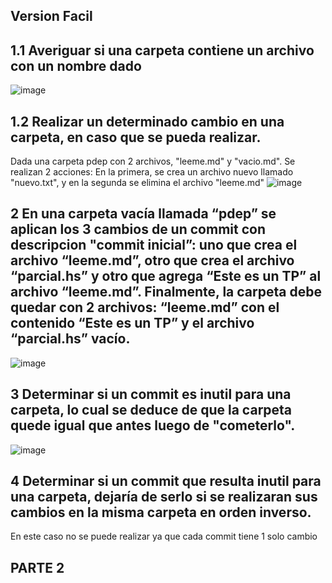 ## Version Facil

## 1.1 Averiguar si una carpeta contiene un archivo con un nombre dado
![image](https://github.com/pdepviernestm/2023-tpf-grupal-bondiola/assets/101006860/c7b3d631-7d75-4b3d-a369-38da8344f9f2)


## 1.2 Realizar un determinado cambio en una carpeta, en caso que se pueda realizar.
Dada una carpeta pdep con 2 archivos, "leeme.md" y "vacio.md". Se realizan 2 acciones: En la primera, se crea un archivo nuevo llamado "nuevo.txt", y en la segunda se elimina el archivo "leeme.md"
![image](https://github.com/pdepviernestm/2023-tpf-grupal-bondiola/assets/101006860/cd9e8dd8-ab5d-402a-b1b8-5fb248ab4d5d)

## 2 En una carpeta vacía llamada “pdep” se aplican los 3 cambios de un commit con descripcion "commit inicial”: uno que crea el archivo “leeme.md”, otro que crea el archivo “parcial.hs” y otro que agrega “Este es un TP” al archivo “leeme.md”. Finalmente, la carpeta debe quedar con 2 archivos: “leeme.md” con el contenido “Este es un TP” y el archivo “parcial.hs” vacío.
![image](https://github.com/pdepviernestm/2023-tpf-grupal-bondiola/assets/101006860/be18f248-1870-4632-aef9-458b1c8d662e)
## 3 Determinar si un commit es inutil para una carpeta, lo cual se deduce de que la carpeta quede igual que antes luego de "cometerlo". 

![image](https://github.com/pdepviernestm/2023-tpf-grupal-bondiola/assets/101006860/b25e6c15-d6b8-494d-8b7c-62749c97a95c)

## 4 Determinar si un commit que resulta inutil para una carpeta, dejaría de serlo si se realizaran sus cambios en la misma carpeta en orden inverso.  
En este caso no se puede realizar ya que cada commit tiene 1 solo cambio

## PARTE 2 
